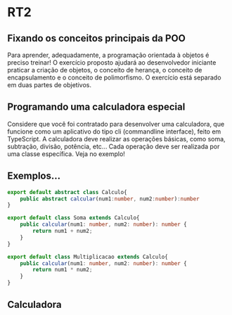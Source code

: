 # RT2

## Fixando os conceitos principais da POO


Para aprender, adequadamente, a programação orientada à objetos
é preciso treinar!
O exercício proposto ajudará ao desenvolvedor iniciante praticar a
criação de objetos, o conceito de herança, o conceito de
encapsulamento e o conceito de polimorfismo.
O exercício está separado em duas partes de objetivos.



## Programando uma calculadora especial
Considere que você foi contratado para desenvolver uma
calculadora, que funcione como um aplicativo do tipo cli (commandline interface), feito em TypeScript.
A calculadora deve realizar as operações básicas, como soma,
subtração, divisão, potência, etc...
Cada operação deve ser realizada por uma classe específica. Veja no exemplo!


## Exemplos...

```typescript
export default abstract class Calculo{
    public abstract calcular(num1:number, num2:number):number
}
```


```typescript
export default class Soma extends Calculo{
    public calcular(num1: number, num2: number): number {
        return num1 + num2;
    }
}
```

```typescript
export default class Multiplicacao extends Calculo{
    public calcular(num1: number, num2: number): number {
        return num1 * num2;
    }
}
```

## Calculadora

